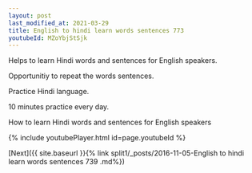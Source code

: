 ```yaml
---
layout: post
last_modified_at: 2021-03-29
title: English to hindi learn words sentences 773 
youtubeId: MZoYbjStSjk
---
```

 
 
Helps to learn Hindi words and sentences for English speakers.

Opportunitiy to repeat the words sentences. 

Practice Hindi language. 
 
10 minutes practice every day. 
 
How to learn Hindi words and sentences for English speakers 
 
{% include youtubePlayer.html id=page.youtubeId %}
 
 
[Next]({{ site.baseurl }}{% link  split1/_posts/2016-11-05-English to hindi learn words sentences 739 .md%})
 
